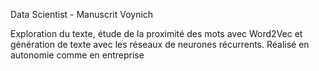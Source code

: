 Data Scientist - Manuscrit Voynich

Exploration du texte, étude de la proximité des mots avec Word2Vec et génération de texte avec les réseaux de neurones récurrents. Réalisé en autonomie comme en entreprise
